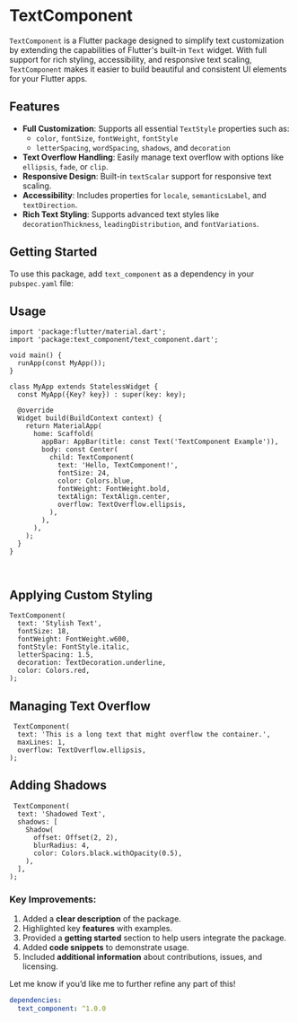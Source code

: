 # TextComponent

`TextComponent` is a Flutter package designed to simplify text customization by extending the capabilities of Flutter's built-in `Text` widget. With full support for rich styling, accessibility, and responsive text scaling, `TextComponent` makes it easier to build beautiful and consistent UI elements for your Flutter apps.

## Features

- **Full Customization**: Supports all essential `TextStyle` properties such as:
    - `color`, `fontSize`, `fontWeight`, `fontStyle`
    - `letterSpacing`, `wordSpacing`, `shadows`, and `decoration`
- **Text Overflow Handling**: Easily manage text overflow with options like `ellipsis`, `fade`, or `clip`.
- **Responsive Design**: Built-in `textScalar` support for responsive text scaling.
- **Accessibility**: Includes properties for `locale`, `semanticsLabel`, and `textDirection`.
- **Rich Text Styling**: Supports advanced text styles like `decorationThickness`, `leadingDistribution`, and `fontVariations`.

## Getting Started

To use this package, add `text_component` as a dependency in your `pubspec.yaml` file:



## Usage
```
import 'package:flutter/material.dart';
import 'package:text_component/text_component.dart';

void main() {
  runApp(const MyApp());
}

class MyApp extends StatelessWidget {
  const MyApp({Key? key}) : super(key: key);

  @override
  Widget build(BuildContext context) {
    return MaterialApp(
      home: Scaffold(
        appBar: AppBar(title: const Text('TextComponent Example')),
        body: const Center(
          child: TextComponent(
            text: 'Hello, TextComponent!',
            fontSize: 24,
            color: Colors.blue,
            fontWeight: FontWeight.bold,
            textAlign: TextAlign.center,
            overflow: TextOverflow.ellipsis,
          ),
        ),
      ),
    );
  }
}



```

## Applying Custom Styling

```
TextComponent(
  text: 'Stylish Text',
  fontSize: 18,
  fontWeight: FontWeight.w600,
  fontStyle: FontStyle.italic,
  letterSpacing: 1.5,
  decoration: TextDecoration.underline,
  color: Colors.red,
);
```
## Managing Text Overflow
```
 TextComponent(
  text: 'This is a long text that might overflow the container.',
  maxLines: 1,
  overflow: TextOverflow.ellipsis,
);
```
## Adding Shadows
```
 TextComponent(
  text: 'Shadowed Text',
  shadows: [
    Shadow(
      offset: Offset(2, 2),
      blurRadius: 4,
      color: Colors.black.withOpacity(0.5),
    ),
  ],
);

```


### Key Improvements:
1. Added a **clear description** of the package.
2. Highlighted key **features** with examples.
3. Provided a **getting started** section to help users integrate the package.
4. Added **code snippets** to demonstrate usage.
5. Included **additional information** about contributions, issues, and licensing.

Let me know if you’d like me to further refine any part of this!

```yaml
dependencies:
  text_component: ^1.0.0
